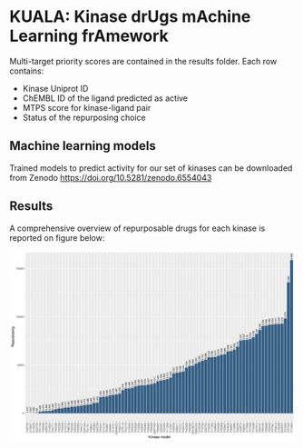 # KUALA: Kinase drUgs mAchine Learning frAmework

Multi-target priority scores are contained in the results folder.
Each row contains:
* Kinase Uniprot ID
* ChEMBL ID of the ligand predicted as active
* MTPS score for kinase-ligand pair
* Status of the repurposing choice

## Machine learning models 
Trained models to predict activity for our set of kinases can be downloaded from Zenodo https://doi.org/10.5281/zenodo.6554043

## Results
A comprehensive overview of repurposable drugs for each kinase is reported on figure below:

![Repurposable drugs distribution](https://github.com/molinfrimed/multi-kinases/blob/main/results/kinase_repurposing_distr.png?raw=true)
